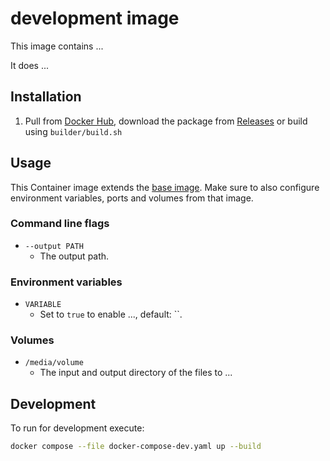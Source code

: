 # development image

This image contains ...

It does ...

## Installation

1. Pull from [Docker Hub], download the package from [Releases] or build using `builder/build.sh`

## Usage

This Container image extends the [base image]. Make sure to also configure environment variables,
ports and volumes from that image.

### Command line flags

-   `--output PATH`
    -   The output path.

### Environment variables

-   `VARIABLE`
    -   Set to `true` to enable ..., default: ``.

### Volumes

-   `/media/volume`
    -   The input and output directory of the files to ...

## Development

To run for development execute:

```bash
docker compose --file docker-compose-dev.yaml up --build
```

[base image]: https://github.com/mbT-Infrastructure/docker-base
[Docker Hub]: https://hub.docker.com/r/madebytimo/development
[Releases]: https://github.com/madebytimo/docker-development/releases
